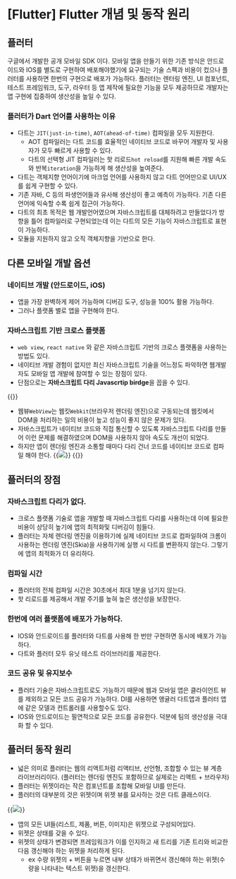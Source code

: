 # [Flutter] Flutter 개념 및 동작 원리


## 플러터
구글에서 개발한 공개 모바일 SDK 이다. 모바일 앱을 만들기 위한 기존 방식은 안드로이드와 IOS를 별도로 구현하여 배포해야했기에 요구되는 기술 스펙과 비용이 컸으나
플러터를 사용하면 한번의 구현으로 배포가 가능하다. 플러터는 렌터링 엔진, UI 컴포넌트, 테스트 프레임워크, 도구, 라우터 등 앱 제작에 필요한 기능을 모두 제공하므로 개발자는 앱 구현에 집중하여 생산성을 높일 수 있다.

### 플러터가 Dart 언어를 사용하는 이유

- 다트는 `JIT(just-in-time)`, `AOT(ahead-of-time)` 컴파일을 모두 지원한다.
    - AOT 컴파일러는 다트 코드를 효율적인 네이티브 코드로 바꾸어 개발자 및 사용자가 모두 빠르게 사용할 수 있다.
    - 다트의 선택형 JIT 컴파일러는 핫 리로드`hot reload`를 지원해 빠른 개발 속도와 반복`iteration`을 가능하게 해 생산성을 높여준다.
- 다트는 객체지향 언어이기에 마크업 언어를 사용하지 않고 다트 언어만으로 UI/UX 를 쉽게 구현할 수 있다.
- 기존 자바, C 등의 파생언어들과 유사해 생산성이 좋고 예측이 가능하다. 기존 다른 언어에 익숙할 수록 쉽게 접근이 가능하다.
- 다트의 최초 목적은 웹 개발언어였으며 자바스크립트를 대체하려고 만들었다가 방향을 틀어 컴파일러로 구현되었는데 이는 다트의 모든 기능이 자바스크립트로 표현이 가능하다.
- 모듈을 지원하지 않고 오직 객체지향을 기반으로 한다.

## 다른 모바일 개발 옵션
### 네이티브 개발 (안드로이드, iOS)
- 앱을 가장 완벽하게 제어 가능하며 디버깅 도구, 성능을 100% 활용 가능하다.
- 그러나 플랫폼 별로 앱을 구현해야 한다.

### 자바스크립트 기반 크로스 플랫폼
- `web view`, `react native` 와 같은 자바스크립트 기반의 크로스 플랫폼을 사용하는 방법도 있다.
- 네이티브 개발 경험이 없지만 최신 자바스크립트 기술을 어느정도 파악하면 웹개발자도 모바일 앱 개발에 참여할 수 있는 장점이 있다.
- 단점으로는 **자바스크립트 다리 Javascrtip birdge**을 꼽을 수 있다.

{{<admonition type=tip title="자바스크립트 다리 Javascrtip birdge" >}} 
- 웹뷰`WebView`는 웹킷`Webkit`(브라우저 렌더링 엔진)으로 구동되는데 웹킷에서 DOM을 처리하는 일의 비용이 높고 성능이 좋지 않은 문제가 있다.
- 자바스크립트가 네이티브 코드와 직접 통신할 수 있도록 자바스크립트 다리를 만들어 이런 문제를 해결하였으며 DOM을 사용하지 않아 속도도 개선이 되었다.
- 하지만 앱이 렌더링 엔진과 소통할 때마다 다리 건너 코드를 네이티브 코드로 컴파일 해야 한다.
{{<image src="/posts/images/flutter/javascript-bridge.png">}}
{{</admonition>}}


## 플러터의 장점
### 자바스크립트 다리가 없다.
- 크로스 플랫폼 기술로 앱을 개발할 때 자바스크립트 다리를 사용하는데 이에 필요한 비용이 상당히 높기에 앱의 최적화및 디버깅이 힘들다.
- 플러터는 자체 렌더링 엔진을 이용하기에 실제 네이티브 코드로 컴파일하여 크롬이 사용하는 렌더링 엔진(Skia)을 사용하기에 실행 시 다트를 변환하지 않는다. 그렇기에 앱의 최적화가 더 유리하다.

### 컴파일 시간
- 플러터의 전체 컴파일 시간은 30초에서 최대 1분을 넘기지 않는다.
- 핫 리로드를 제공해서 개발 주기를 높혀 높은 생산성을 보장한다.

### 한번에 여러 플랫폼에 배포가 가능하다.
- IOS와 안드로이드를 플러터와 다트를 사용해 한 번만 구현하면 동시에 배포가 가능하다.
- 다트와 플러터 모두 유닛 테스트 라이브러리를 제공한다.

### 코드 공유 및 유지보수
- 플러터 기술은 자바스크립트로도 가능하기 때문에 웹과 모바일 앱은 클라이언트 뷰를 제외하고 모든 코드 공유가 가능하다. DI를 사용하면 앵귤러 다트앱과 플러터 앱에 같은 모델과 컨트롤러를 사용할수도 있다.
- IOS와 안드로이드는 필연적으로 모든 코드를 공유한다. 덕분에 팀의 생산성을 극대화 할 수 있다.

## 플러터 동작 원리
- 넓은 의미로 플러터는 웹의 리액트처럼 리액티브, 선언형, 조합할 수 있는 뷰 계층 라이브러리이다. (플러터는 렌더링 엔진도 포함하므로 실제로는 리액트 + 브라우저)
- 플러터는 위젯이라는 작은 컴포넌트를 조합해 모바일 UI를 만든다.
- 플러터의 대부분의 것은 위젯이며 위젯 뷰를 묘사하는 것은 다트 클래스이다.

{{<image src="/posts/images/flutter/j20210308154814_dpqbgxpf.png">}}

- 앱의 모든 UI들(리스트, 제품, 버튼, 이미지)은 위젯으로 구성되어있다.
- 위젯은 상태를 갖을 수 있다. 
- 위젯의 상태가 변경되면 프레임워크가 이를 인지하고 새 트리를 기존 트리와 비교한 다음 갱신해야 하는 위젯을 처리하게 된다.
    - ex 수량 위젯의 + 버튼을 누르면 내부 상태가 바뀌면서 갱신해야 하는 위젯(수량을 나타내는 텍스트 위젯)을 갱신한다.

## 
